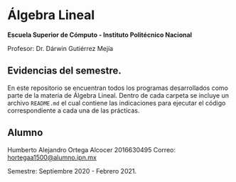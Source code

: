 # Álgebra Lineal

**Escuela Superior de Cómputo - Instituto Politécnico Nacional**

Profesor: Dr. Dárwin Gutiérrez Mejía

## Evidencias del semestre.

En este repositorio se encuentran todos los programas desarrollados como parte de la materia de Álgebra Lineal. Dentro de cada carpeta se incluye un archivo `README.md` el cual contiene las indicaciones para ejecutar el código correspondiente a cada una de las prácticas.

## Alumno

Humberto Alejandro Ortega Alcocer
2016630495
Correo: [hortegaa1500@alumno.ipn.mx](mailto:hortegaa1500@alumno.ipn.mx)

Semestre: Septiembre 2020 - Febrero 2021.


